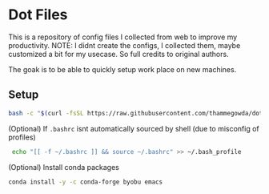# Dot Files

This is a repository of config files I collected from web to improve my productivity.
NOTE: I didnt create the configs, I collected them, maybe customized a bit for my usecase. 
So full credits to original authors. 

The goak is to be able to quickly setup work place on new machines. 

## Setup

```bash
bash -c "$(curl -fsSL https://raw.githubusercontent.com/thammegowda/dotfiles/master/setup.bash)"
```

(Optional) If `.bashrc` isnt automatically sourced by shell (due to misconfig of profiles)

```bash
 echo "[[ -f ~/.bashrc ]] && source ~/.bashrc" >> ~/.bash_profile
```

(Optional) Install conda packages
```bash
conda install -y -c conda-forge byobu emacs
```
  
